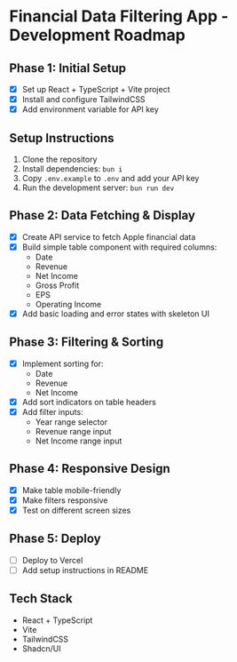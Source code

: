 # Financial Data Filtering App - Development Roadmap

## Phase 1: Initial Setup
- [x] Set up React + TypeScript + Vite project
- [x] Install and configure TailwindCSS
- [x] Add environment variable for API key

## Setup Instructions
1. Clone the repository
2. Install dependencies: `bun i`
3. Copy `.env.example` to `.env` and add your API key
4. Run the development server: `bun run dev`

## Phase 2: Data Fetching & Display
- [x] Create API service to fetch Apple financial data
- [x] Build simple table component with required columns:
  - Date
  - Revenue
  - Net Income 
  - Gross Profit
  - EPS
  - Operating Income
- [x] Add basic loading and error states with skeleton UI

## Phase 3: Filtering & Sorting
- [x] Implement sorting for:
  - Date
  - Revenue
  - Net Income
- [x] Add sort indicators on table headers
- [x] Add filter inputs:
  - Year range selector
  - Revenue range input
  - Net Income range input

## Phase 4: Responsive Design
- [x] Make table mobile-friendly
- [x] Make filters responsive
- [x] Test on different screen sizes

## Phase 5: Deploy
- [ ] Deploy to Vercel
- [ ] Add setup instructions in README

## Tech Stack
- React + TypeScript
- Vite
- TailwindCSS
- Shadcn/UI


